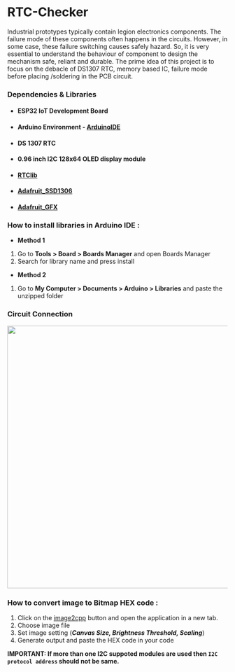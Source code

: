 # RTC-Checker

Industrial prototypes typically contain legion electronics components. The failure mode of these components often happens in the circuits. However, in some case, these failure switching causes safely hazard. So, it is very essential to understand the behaviour of component to design the mechanism safe, reliant and durable. The prime idea of this project is to focus on the debacle of DS1307 RTC, memory based IC, failure mode before placing /soldering in the PCB circuit.

### Dependencies & Libraries ###
* #### ESP32 IoT Development Board
* #### Arduino Environment - [ArduinoIDE](https://www.arduino.cc/en/software)
* #### DS 1307 RTC
* #### 0.96 inch I2C 128x64 OLED display module
* #### [RTClib](https://github.com/adafruit/RTClib) 
* #### [Adafruit_SSD1306](https://github.com/adafruit/Adafruit_SSD1306)
* #### [Adafruit_GFX](https://github.com/adafruit/Adafruit-GFX-Library)

### How to install libraries in Arduino IDE :
* **Method 1**
1. Go to **Tools > Board > Boards Manager** and open Boards Manager
2. Search for library name and press install

* **Method 2**
1. Go to **My Computer > Documents > Arduino > Libraries** and paste the unzipped folder

### Circuit Connection ###

<p align="center">
  <img width="1000" height="600" src="https://user-images.githubusercontent.com/43854300/115139563-1da34800-a050-11eb-9e46-a1bfd8524f8d.PNG"
</p>

### How to convert image to Bitmap HEX code :
1. Click on the [image2cpp](https://diyusthad.com/image2cpp) button and open the application in a new tab.
2. Choose image file
3. Set image setting (**_Canvas Size, Brightness Threshold, Scaling_**)
4. Generate output and paste the HEX code in your code

**IMPORTANT: If more than one I2C suppoted modules are used then `I2C protocol address` should not be same.**
